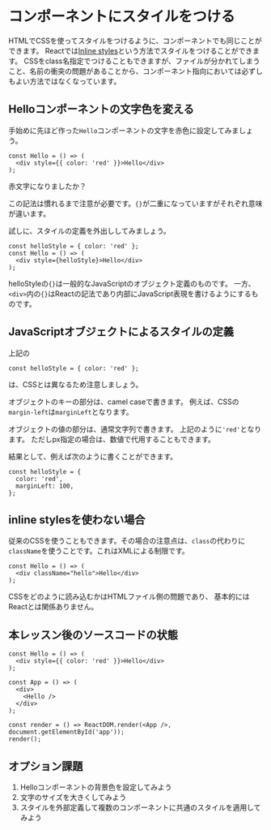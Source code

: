 # コンポーネントにスタイルをつける

HTMLでCSSを使ってスタイルをつけるように、コンポーネントでも同じことができます。
Reactでは[Inline styles](https://facebook.github.io/react/tips/inline-styles.html)という方法でスタイルをつけることができます。
CSSをclass名指定でつけることもできますが、ファイルが分かれてしまうこと、名前の衝突の問題があることから、コンポーネント指向においては必ずしもよい方法ではなくなっています。

## Helloコンポーネントの文字色を変える

手始めに先ほど作った`Hello`コンポーネントの文字を赤色に設定してみましょう。

```
const Hello = () => (
  <div style={{ color: 'red' }}>Hello</div>
);
```

赤文字になりましたか？

この記法は慣れるまで注意が必要です。`{}`が二重になっていますがそれぞれ意味が違います。

試しに、スタイルの定義を外出ししてみましょう。

```
const helloStyle = { color: 'red' };
const Hello = () => (
  <div style={helloStyle}>Hello</div>
);
```

helloStyleの`{}`は一般的なJavaScriptのオブジェクト定義のものです。
一方、`<div>`内の`{}`はReactの記法であり内部にJavaScript表現を書けるようにするものです。

## JavaScriptオブジェクトによるスタイルの定義

上記の

```
const helloStyle = { color: 'red' };
```

は、CSSとは異なるため注意しましょう。

オブジェクトのキーの部分は、camel caseで書きます。
例えば、CSSの`margin-left`は`marginLeft`となります。

オブジェクトの値の部分は、通常文字列で書きます。
上記のように`'red'`となります。
ただしpx指定の場合は、数値で代用することもできます。

結果として、例えば次のように書くことができます。

```
const helloStyle = {
  color: 'red',
  marginLeft: 100,
};
```

## inline stylesを使わない場合

従来のCSSを使うこともできます。その場合の注意点は、`class`の代わりに`className`を使うことです。これはXMLによる制限です。

```
const Hello = () => (
  <div className="hello">Hello</div>
);
```

CSSをどのように読み込むかはHTMLファイル側の問題であり、
基本的にはReactとは関係ありません。

## 本レッスン後のソースコードの状態

```
const Hello = () => (
  <div style={{ color: 'red' }}>Hello</div>
);

const App = () => (
  <div>
    <Hello />
  </div>
);

const render = () => ReactDOM.render(<App />, document.getElementById('app'));
render();
```

## オプション課題

1. Helloコンポーネントの背景色を設定してみよう
2. 文字のサイズを大きくしてみよう
3. スタイルを外部定義して複数のコンポーネントに共通のスタイルを適用してみよう

